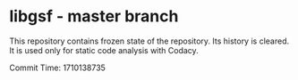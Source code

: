 # libgsf - master branch

This repository contains frozen state of the repository.
Its history is cleared. It is used only for static code
analysis with Codacy.

Commit Time: 1710138735